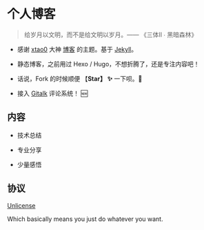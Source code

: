 # 个人博客

> 给岁月以文明，而不是给文明以岁月。—— 《三体Ⅱ ∙ 黑暗森林》

* 感谢 [xtao0](https://github.com/xta0) 大神 [博客](https://xta0.me/) 的主题。基于 [Jekyll](https://jekyllrb.com/docs/)。

* 静态博客，之前用过 Hexo / Hugo，不想折腾了，还是专注内容吧！

* 话说，Fork 的时候顺便 【**Star】 ✨**  一下呗。🖖

* 接入 [Gitalk](https://github.com/gitalk/gitalk) 评论系统！ 🆕

## 内容

* 技术总结

* 专业分享

* 少量感悟

## 协议

[Unlicense](https://en.wikipedia.org/wiki/Unlicense)

Which basically means you just do whatever you want.

